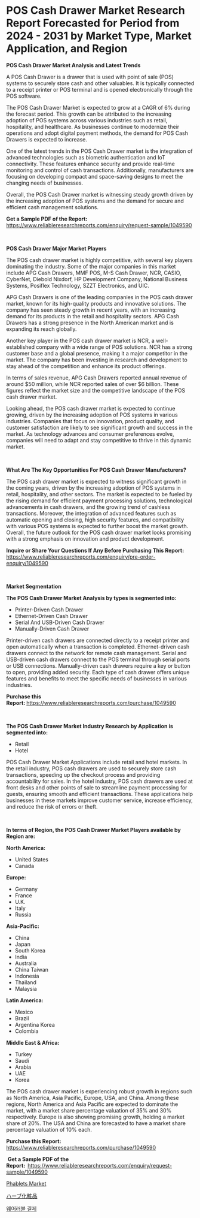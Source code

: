 <p><h1>POS Cash Drawer Market Research Report Forecasted for Period from 2024 -  2031 by Market Type, Market Application, and Region</h1></p><p><strong>POS Cash Drawer Market Analysis and Latest Trends</strong></p>
<p><p>A POS Cash Drawer is a drawer that is used with point of sale (POS) systems to securely store cash and other valuables. It is typically connected to a receipt printer or POS terminal and is opened electronically through the POS software.</p><p>The POS Cash Drawer Market is expected to grow at a CAGR of 6% during the forecast period. This growth can be attributed to the increasing adoption of POS systems across various industries such as retail, hospitality, and healthcare. As businesses continue to modernize their operations and adopt digital payment methods, the demand for POS Cash Drawers is expected to increase.</p><p>One of the latest trends in the POS Cash Drawer market is the integration of advanced technologies such as biometric authentication and IoT connectivity. These features enhance security and provide real-time monitoring and control of cash transactions. Additionally, manufacturers are focusing on developing compact and space-saving designs to meet the changing needs of businesses.</p><p>Overall, the POS Cash Drawer market is witnessing steady growth driven by the increasing adoption of POS systems and the demand for secure and efficient cash management solutions.</p></p>
<p><strong>Get a Sample PDF of the Report:&nbsp;</strong> <a href="https://www.reliableresearchreports.com/enquiry/request-sample/1049590">https://www.reliableresearchreports.com/enquiry/request-sample/1049590</a></p>
<p>&nbsp;</p>
<p><strong>POS Cash Drawer Major Market Players</strong></p>
<p><p>The POS cash drawer market is highly competitive, with several key players dominating the industry. Some of the major companies in this market include APG Cash Drawers, MMF POS, M-S Cash Drawer, NCR, CASIO, CyberNet, Diebold Nixdorf, HP Development Company, National Business Systems, Posiflex Technology, SZZT Electronics, and UIC.</p><p>APG Cash Drawers is one of the leading companies in the POS cash drawer market, known for its high-quality products and innovative solutions. The company has seen steady growth in recent years, with an increasing demand for its products in the retail and hospitality sectors. APG Cash Drawers has a strong presence in the North American market and is expanding its reach globally.</p><p>Another key player in the POS cash drawer market is NCR, a well-established company with a wide range of POS solutions. NCR has a strong customer base and a global presence, making it a major competitor in the market. The company has been investing in research and development to stay ahead of the competition and enhance its product offerings.</p><p>In terms of sales revenue, APG Cash Drawers reported annual revenue of around $50 million, while NCR reported sales of over $6 billion. These figures reflect the market size and the competitive landscape of the POS cash drawer market.</p><p>Looking ahead, the POS cash drawer market is expected to continue growing, driven by the increasing adoption of POS systems in various industries. Companies that focus on innovation, product quality, and customer satisfaction are likely to see significant growth and success in the market. As technology advances and consumer preferences evolve, companies will need to adapt and stay competitive to thrive in this dynamic market.</p></p>
<p>&nbsp;</p>
<p><strong>What Are The Key Opportunities For POS Cash Drawer Manufacturers?</strong></p>
<p><p>The POS cash drawer market is expected to witness significant growth in the coming years, driven by the increasing adoption of POS systems in retail, hospitality, and other sectors. The market is expected to be fueled by the rising demand for efficient payment processing solutions, technological advancements in cash drawers, and the growing trend of cashless transactions. Moreover, the integration of advanced features such as automatic opening and closing, high security features, and compatibility with various POS systems is expected to further boost the market growth. Overall, the future outlook for the POS cash drawer market looks promising with a strong emphasis on innovation and product development.</p></p>
<p><strong>Inquire or Share Your Questions If Any Before Purchasing This Report:</strong> <a href="https://www.reliableresearchreports.com/enquiry/pre-order-enquiry/1049590">https://www.reliableresearchreports.com/enquiry/pre-order-enquiry/1049590</a></p>
<p>&nbsp;</p>
<p><strong>Market Segmentation</strong></p>
<p><strong>The POS Cash Drawer Market Analysis by types is segmented into:</strong></p>
<p><ul><li>Printer-Driven Cash Drawer</li><li>Ethernet-Driven Cash Drawer</li><li>Serial And USB-Driven Cash Drawer</li><li>Manually-Driven Cash Drawer</li></ul></p>
<p><p>Printer-driven cash drawers are connected directly to a receipt printer and open automatically when a transaction is completed. Ethernet-driven cash drawers connect to the network for remote cash management. Serial and USB-driven cash drawers connect to the POS terminal through serial ports or USB connections. Manually-driven cash drawers require a key or button to open, providing added security. Each type of cash drawer offers unique features and benefits to meet the specific needs of businesses in various industries.</p></p>
<p><strong>Purchase this Report:&nbsp;</strong><a href="https://www.reliableresearchreports.com/purchase/1049590">https://www.reliableresearchreports.com/purchase/1049590</a></p>
<p>&nbsp;</p>
<p><strong>The POS Cash Drawer Market Industry Research by Application is segmented into:</strong></p>
<p><ul><li>Retail</li><li>Hotel</li></ul></p>
<p><p>POS Cash Drawer Market Applications include retail and hotel markets. In the retail industry, POS cash drawers are used to securely store cash transactions, speeding up the checkout process and providing accountability for sales. In the hotel industry, POS cash drawers are used at front desks and other points of sale to streamline payment processing for guests, ensuring smooth and efficient transactions. These applications help businesses in these markets improve customer service, increase efficiency, and reduce the risk of errors or theft.</p></p>
<p>&nbsp;</p>
<p><strong>In terms of Region, the POS Cash Drawer Market Players available by Region are:</strong></p>
<p>
    <p> <strong> North America: </strong>
        <ul>
            <li>United States</li>
            <li>Canada</li>
        </ul>
        </p> 
    <p> <strong> Europe: </strong>
        <ul>
            <li>Germany</li>
            <li>France</li>
            <li>U.K.</li>
            <li>Italy</li>
            <li>Russia</li>
        </ul>
        </p> 
    <p> <strong> Asia-Pacific: </strong>
        <ul>
            <li>China</li>
            <li>Japan</li>
            <li>South Korea</li>
            <li>India</li>
            <li>Australia</li>
            <li>China Taiwan</li>
            <li>Indonesia</li>
            <li>Thailand</li>
            <li>Malaysia</li>
        </ul>
        </p> 
    <p> <strong> Latin America: </strong>
        <ul>
            <li>Mexico</li>
            <li>Brazil</li>
            <li>Argentina Korea</li>
            <li>Colombia</li>
        </ul>
        </p> 
    <p> <strong> Middle East & Africa: </strong>
        <ul>
            <li>Turkey</li>
            <li>Saudi</li>
            <li>Arabia</li>
            <li>UAE</li>
            <li>Korea</li>
        </ul>
    </p>
    </p>
<p><p>The POS cash drawer market is experiencing robust growth in regions such as North America, Asia Pacific, Europe, USA, and China. Among these regions, North America and Asia Pacific are expected to dominate the market, with a market share percentage valuation of 35% and 30% respectively. Europe is also showing promising growth, holding a market share of 20%. The USA and China are forecasted to have a market share percentage valuation of 10% each.</p></p>
<p><strong>Purchase this Report: </strong><a href="https://www.reliableresearchreports.com/purchase/1049590">https://www.reliableresearchreports.com/purchase/1049590</a></p>
<p>&nbsp;<strong>Get a Sample PDF of the Report:&nbsp;&nbsp;</strong><a href="https://www.reliableresearchreports.com/enquiry/request-sample/1049590">https://www.reliableresearchreports.com/enquiry/request-sample/1049590</a></p>
<p><strong></strong></p>
<p><p><a href="https://github.com/CliffMedina6/Market-Research-Report-List-4/blob/main/phablets-market.md">Phablets Market</a></p><p><a href="https://github.com/mreklxf44233/Market-Research-Report-List-1/blob/main/195016011699.md">ハーブ化粧品</a></p><p><a href="https://github.com/darrellockm3ytan895656/Market-Research-Report-List-1/blob/main/398982910818.md">웨어러블 결제</a></p></p>